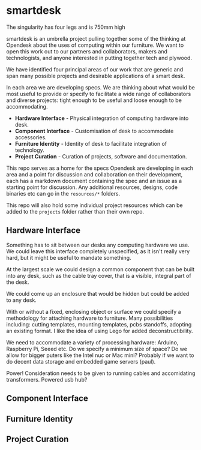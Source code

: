 # smartdesk

The singularity has four legs and is 750mm high

smartdesk is an umbrella project pulling together some of the thinking at Opendesk about the uses of computing within our furniture. We want to open this work out to our partners and collaborators, makers and technologists, and anyone interested in putting together tech and plywood. 

We have identified four principal areas of our work that are generic and span many possible projects and desirable applications of a smart desk.

In each area we are developing specs. We are thinking about what would be most useful to provide or specify to facilitate a wide range of collaborators and diverse projects: tight enough to be useful and loose enough to be accommodating.

- **Hardware Interface**  - Physical integration of computing hardware into desk.
- **Component Interface** - Customisation of desk to accommodate accessories.
- **Furniture Identity** - Identity of desk to facilitate integration of technology.
- **Project Curation** - Curation of projects, software and documentation.

This repo serves as a home for the specs Opendesk are developing in each area and a point for discussion and collaboration on their development, each has a markdown document containing the spec and an issue as a starting point for discussion. Any additional resources, designs, code binaries etc can go in the `resources/*` folders.

This repo will also hold some individual project resources which can be added to the `projects` folder rather than their own repo.

## Hardware Interface

Something has to sit between our desks any computing hardware we use. We could leave this interface completely unspecified, as it isn't really very hard, but it might be useful to mandate something.

At the largest scale we could design a common component that can be built into any desk, such as the cable tray cover, that is a visible, integral part of the desk.

We could come up an enclosure that would be hidden but could be added to any desk.

With or without a fixed, enclosing object or surface we could specify a methodology for attaching hardware to furniture. Many possibilities including: cutting templates, mounting templates, pcbs standoffs, adopting an existing format. I like the idea of using Lego for added deconstructibility.

We need to accommodate a variety of processing hardware: Arduino, Raspberry Pi, Seeed etc. Do we specify a minimum size of space? Do we allow for bigger puters like the Intel nuc or Mac mini? Probably if we want to do decent data storage and embedded game servers (paul).

Power! Consideration needs to be given to running cables and accomidating transformers. Powered usb hub?


## Component Interface

## Furniture Identity

## Project Curation



